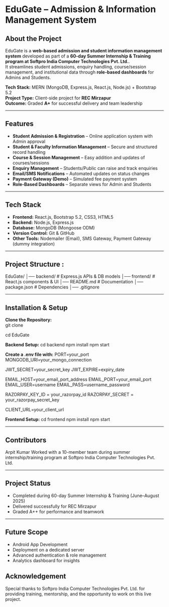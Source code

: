 #  EduGate – Admission & Information Management System  
##  About the Project

EduGate is a **web-based admission and student information management system** developed as part of a **60-day Summer Internship & Training program at Softpro India Computer Technologies Pvt. Ltd.**.  
It streamlines student admissions, enquiry handling, course/session management, and institutional data through **role-based dashboards** for Admins and Students.  

**Tech Stack:** 
MERN (MongoDB, Express.js, React.js, Node.js) + Bootstrap 5.2  
**Project Type:** 
Client-side project for **REC Mirzapur**  
**Outcome:** 
Graded **A+** for successful delivery and team leadership  

---

## Features  
- **Student Admission & Registration** – Online application system with Admin approval  
- **Student & Faculty Information Management** – Secure and structured record handling  
- **Course & Session Management** – Easy addition and updates of courses/sessions  
- **Enquiry Management** – Students/Public can raise and track enquiries  
- **Email/SMS Notifications** – Automated updates on status changes  
- **Payment Gateway (Demo)** – Simulated fee payment system  
- **Role-Based Dashboards** – Separate views for Admin and Students  

---

## Tech Stack  
- **Frontend:** React.js, Bootstrap 5.2, CSS3, HTML5  
- **Backend:** Node.js, Express.js  
- **Database:** MongoDB (Mongoose ODM)  
- **Version Control:** Git & GitHub  
- **Other Tools:** Nodemailer (Email), SMS Gateway, Payment Gateway (dummy integration)  

---

## Project Structure :
EduGate/
│── backend/ # Express.js APIs & DB models
│── frontend/ # React.js components & UI
│── README.md # Documentation
│── package.json # Dependencies
│── .gitignore

---

## Installation & Setup 

**Clone the Repository:**  
git clone  

cd EduGate

**Backend Setup:**
cd backend
npm install
npm start

**Create a .env file with:**
PORT=your_port
MONGODB_URI=your_mongo_connection

JWT_SECRET=your_secret_key
JWT_EXPIRE=expiry_date

EMAIL_HOST=your_email_port_address
EMAIL_PORT=your_email_port
EMAIL_USER=username
EMAIL_PASS=username_password

RAZORPAY_KEY_ID = your_razorpay_id
RAZORPAY_SECRET = your_razorpay_secret_key

CLIENT_URL=your_client_url

**Frontend Setup:**
cd frontend
npm install
npm start

---

## Contributors
Arpit Kumar
Worked with a 10-member team during summer internship/training program at Softpro India Computer Technologies Pvt. Ltd.

---

## Project Status
- Completed during 60-day Summer Internship & Training (June–August 2025)
- Delivered successfully for REC Mirzapur
- Graded A++ for performance and teamwork

---

## Future Scope
- Android App Development
- Deployment on a dedicated server
- Advanced authentication & role management
- Analytics dashboard for insights

## Acknowledgement
Special thanks to Softpro India Computer Technologies Pvt. Ltd. for providing training, mentorship, and the opportunity to work on this live project.
